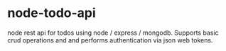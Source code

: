 # node-todo-api
node rest api for todos using node / express / mongodb. Supports basic crud operations and and performs authentication via json web tokens.
